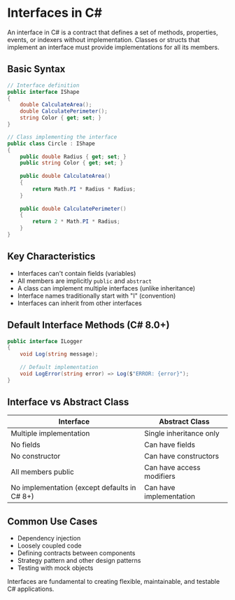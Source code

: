 # Interfaces in C#

An interface in C# is a contract that defines a set of methods, properties, events, or indexers without implementation. Classes or structs that implement an interface must provide implementations for all its members.

## Basic Syntax

```csharp
// Interface definition
public interface IShape
{
    double CalculateArea();
    double CalculatePerimeter();
    string Color { get; set; }
}

// Class implementing the interface
public class Circle : IShape
{
    public double Radius { get; set; }
    public string Color { get; set; }
    
    public double CalculateArea()
    {
        return Math.PI * Radius * Radius;
    }
    
    public double CalculatePerimeter()
    {
        return 2 * Math.PI * Radius;
    }
}
```

## Key Characteristics

- Interfaces can't contain fields (variables)
- All members are implicitly `public` and `abstract`
- A class can implement multiple interfaces (unlike inheritance)
- Interface names traditionally start with "I" (convention)
- Interfaces can inherit from other interfaces

## Default Interface Methods (C# 8.0+)

```csharp
public interface ILogger
{
    void Log(string message);
    
    // Default implementation
    void LogError(string error) => Log($"ERROR: {error}");
}
```

## Interface vs Abstract Class

| Interface | Abstract Class |
|-----------|---------------|
| Multiple implementation | Single inheritance only |
| No fields | Can have fields |
| No constructor | Can have constructors |
| All members public | Can have access modifiers |
| No implementation (except defaults in C# 8+) | Can have implementation |

## Common Use Cases

- Dependency injection
- Loosely coupled code
- Defining contracts between components
- Strategy pattern and other design patterns
- Testing with mock objects

Interfaces are fundamental to creating flexible, maintainable, and testable C# applications.